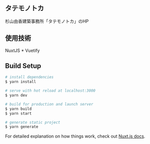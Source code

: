 ## タテモノトカ
杉山由香建築事務所「タテモノトカ」のHP
<br>

## 使用技術
NuxtJS * Vuetify
<br>

## Build Setup

```bash
# install dependencies
$ yarn install

# serve with hot reload at localhost:3000
$ yarn dev

# build for production and launch server
$ yarn build
$ yarn start

# generate static project
$ yarn generate
```

For detailed explanation on how things work, check out [Nuxt.js docs](https://nuxtjs.org).
